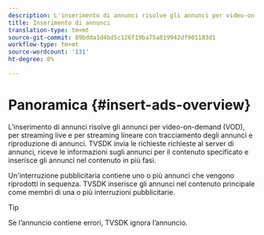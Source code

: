 ```yaml
---
description: L'inserimento di annunci risolve gli annunci per video-on-demand (VOD), per streaming live e per streaming lineare con tracciamento degli annunci e riproduzione di annunci. TVSDK invia le richieste richieste al server di annunci, riceve le informazioni sugli annunci per il contenuto specificato e inserisce gli annunci nel contenuto in più fasi.
title: Inserimento di annunci
translation-type: tm+mt
source-git-commit: 89bdda1d4bd5c126f19ba75a819942df901183d1
workflow-type: tm+mt
source-wordcount: '131'
ht-degree: 0%

---
```



# Panoramica {#insert-ads-overview}

L&#39;inserimento di annunci risolve gli annunci per video-on-demand (VOD), per streaming live e per streaming lineare con tracciamento degli annunci e riproduzione di annunci. TVSDK invia le richieste richieste al server di annunci, riceve le informazioni sugli annunci per il contenuto specificato e inserisce gli annunci nel contenuto in più fasi.

Un&#39;interruzione pubblicitaria contiene uno o più annunci che vengono riprodotti in sequenza. TVSDK inserisce gli annunci nel contenuto principale come membri di una o più interruzioni pubblicitarie.

>[!TIP]
>
>Se l’annuncio contiene errori, TVSDK ignora l’annuncio.